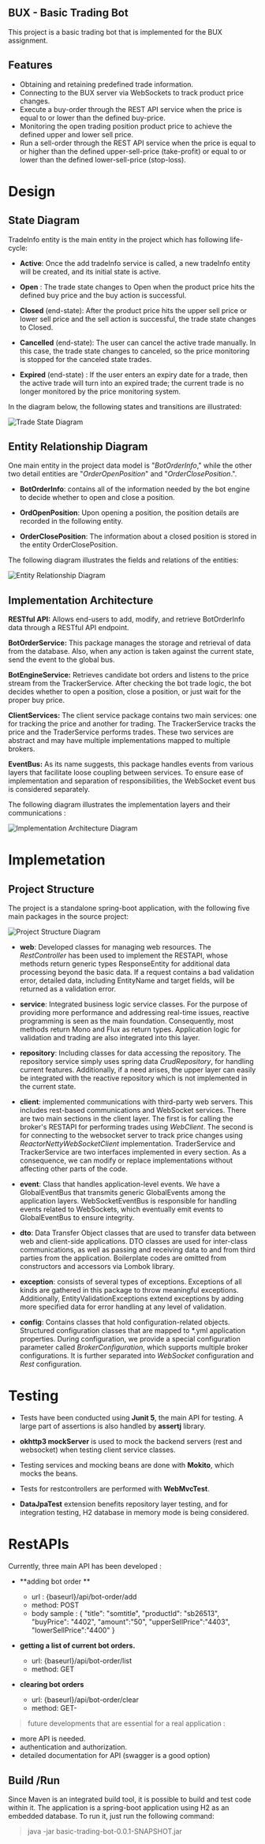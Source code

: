 ##  BUX -  Basic Trading Bot
This project is a basic trading bot that is implemented for the BUX assignment.


##  Features
- Obtaining and retaining predefined trade information.
- Connecting to the BUX server via WebSockets to track product price changes.
- Execute a buy-order through the REST API service when the price is equal to or lower than the defined buy-price.
- Monitoring the open trading position product price to achieve the defined upper and lower sell price.
- Run a sell-order through the REST API service when the price is equal to or higher than the defined upper-sell-price (take-profit) or equal to or lower than the defined lower-sell-price (stop-loss).


# Design

## State Diagram


TradeInfo entity is the main entity in the project which has following life-cycle:

- **Active**: Once the add tradeInfo service is called, a new tradeInfo entity will be created, and its initial state is active.

- **Open** : The trade state changes to Open when the product price hits the defined buy price and the buy action is successful.

- **Closed** (end-state): After the product price hits the upper sell price or lower sell price and the sell action is successful, the trade state changes to Closed.

- **Cancelled** (end-state): The user can cancel the active trade manually. In this case, the trade state changes to canceled, so the price monitoring is stopped for the canceled state trades.

- **Expired** (end-state) : If the user enters an expiry date for a trade, then the active trade will turn into an expired trade; the current trade is no longer monitored by the price monitoring system.

In the diagram below, the following states and transitions are illustrated:



![Trade State Diagram](https://github.com/saeedshokoohi/bux-basic-trading-bot/blob/75e017ed0edab8893878d3f2552b9a7c2d48ab4e/design/images/Trading%20State%20Diagram.jpg)


## Entity Relationship Diagram
One main entity in the project data model is "*BotOrderInfo*," while the other two detail entities are "*OrderOpenPosition*" and "*OrderClosePosition*.".

- **BotOrderInfo**: contains all of the information needed by the bot engine to decide whether to open and close a position.

- **OrdOpenPosition**: Upon opening a position, the position details are recorded in the following entity.

- **OrderClosePosition**: The information about a closed position is stored in the entity OrderClosePosition.


The following diagram illustrates the fields and relations of the entities:

![Entity Relationship Diagram](https://github.com/saeedshokoohi/bux-basic-trading-bot/blob/67eeb7ea4ee087283210d928bef5967b82a5ff4b/design/images/entity_relationship_diagram.png)

## Implementation Architecture

**RESTful API:** Allows end-users to add, modify, and retrieve BotOrderInfo data through a RESTful API endpoint.

**BotOrderService:** This package manages the storage and retrieval of data from the database. Also, when any action is taken against the current state, send the event to the global bus.

**BotEngineService:** Retrieves candidate bot orders and listens to the price stream from the TrackerService. After checking the bot trade logic, the bot decides whether to open a position, close a position, or just wait for the proper buy price.

**ClientServices:** The client service package contains two main services: one for tracking the price and another for trading. The TrackerService tracks the price and the TraderService performs trades. These two services are abstract and may have multiple implementations mapped to multiple brokers. 

**EventBus:** As its name suggests, this package handles events from various layers that facilitate loose coupling between services. To ensure ease of implementation and separation of responsibilities, the WebSocket event bus is considered separately.

The following diagram illustrates the implementation layers and their communications :


![Implementation Architecture Diagram](https://github.com/saeedshokoohi/bux-basic-trading-bot/blob/13e00cc71d737e102b563e9612b8b10acc9f5813/design/images/implementation_architecture_diagram.png)


# Implemetation

## Project Structure

The project is a standalone spring-boot application, with the following five main packages in the source project:

![Project Structure Diagram](https://github.com/saeedshokoohi/bux-basic-trading-bot/blob/429e9ece4947c2410dd813b24263ed32b1653ed6/design/images/project_structure_diagram.png)

- **web**: Developed classes for managing web resources. 
The *RestController* has been used to implement the RESTAPI, whose methods return generic types ResponseEntity for additional data processing beyond the basic data. If a request contains a bad validation error, detailed data, including EntityName and target fields, will be returned as a validation error.

- **service**: Integrated business logic service classes.
For the purpose of providing more performance and addressing real-time issues, reactive programming is seen as the main foundation. Consequently, most methods return Mono and Flux as return types. Application logic for validation and trading are also integrated into this layer. 
- **repository**: Including classes for data accessing the repository.
The repository service simply uses spring data *CrudRepository*, for handling current features. Additionally, if a need arises, the upper layer can easily be integrated with the reactive repository which is not implemented in the current state.

- **client**: implemented communications with third-party web servers. This includes rest-based communications and WebSocket services.
There are two main sections in the client layer. The first is for calling the broker's RESTAPI for performing trades using *WebClient*. The second is for connecting to the websocket server to track price changes using *ReactorNettyWebSocketClient* implementation.
TraderService and TrackerService are two interfaces implemented in every section. As a consequence, we can modify or replace implementations without affecting other parts of the code.

- **event**: Class that handles application-level events.
We have a GlobalEventBus that transmits generic GlobalEvents among the application layers. WebSocketEventBus is responsible for handling events related to WebSockets, which eventually emit events to GlobalEventBus to ensure integrity.

- **dto**: Data Transfer Object classes that are used to transfer data between web and client-side applications.
DTO classes are used for inter-class communications, as well as passing and receiving data to and from third parties from the application. Boilerplate codes are omitted from constructors and accessors via Lombok library. 

- **exception**: consists of several types of exceptions.
Exceptions of all kinds are gathered in this package to throw meaningful exceptions. Additionally, EntityValidationExceptions extend exceptions by adding more specified data for error handling at any level of validation.

- **config**: Contains classes that hold configuration-related objects.
Structured configuration classes that are mapped to *.yml application properties.
During configuration, we provide a special configuration parameter called *BrokerConfiguration*, which supports multiple broker configurations. It is further separated into *WebSocket* configuration and *Rest* configuration.

# Testing
- Tests have been conducted using **Junit 5**, the main API for testing. A large part of assertions is also handled by **assertj** library.

- **okhttp3 mockServer** is used to mock the backend servers (rest and websocket) when testing client service classes.

- Testing services and mocking beans are done with **Mokito**, which mocks the beans.

- Tests for restcontrollers are performed with **WebMvcTest**.

- **DataJpaTest** extension benefits repository layer testing, and for integration testing, H2 database in memory mode is being considered. 

# RestAPIs
Currently, three main API has been developed :
- **adding bot order **
  -  url : {baseurl}/api/bot-order/add
  -  method: POST
  -  body sample :
 {
  "title": "somtitle",
  "productId": "sb26513",
  "buyPrice": "4402",
  "amount":"50",
  "upperSellPrice":"4403",
  "lowerSellPrice":"4400" }
  
- **getting a list of current bot orders.**
  - url: {baseurl}/api/bot-order/list
  - method: GET
  
- **clearing bot orders**
  - url: {baseurl}/api/bot-order/clear
  - method: GET-
  
>   future developments that are essential for a real application : 
- more API is needed.
- authentication and authorization.
- detailed documentation for API (swagger is a good option)

## Build /Run
Since Maven is an integrated build tool, it is possible to build and test code within it.
The application is a spring-boot application using H2 as an embedded database. To run it, just run the following command:

> java -jar basic-trading-bot-0.0.1-SNAPSHOT.jar

